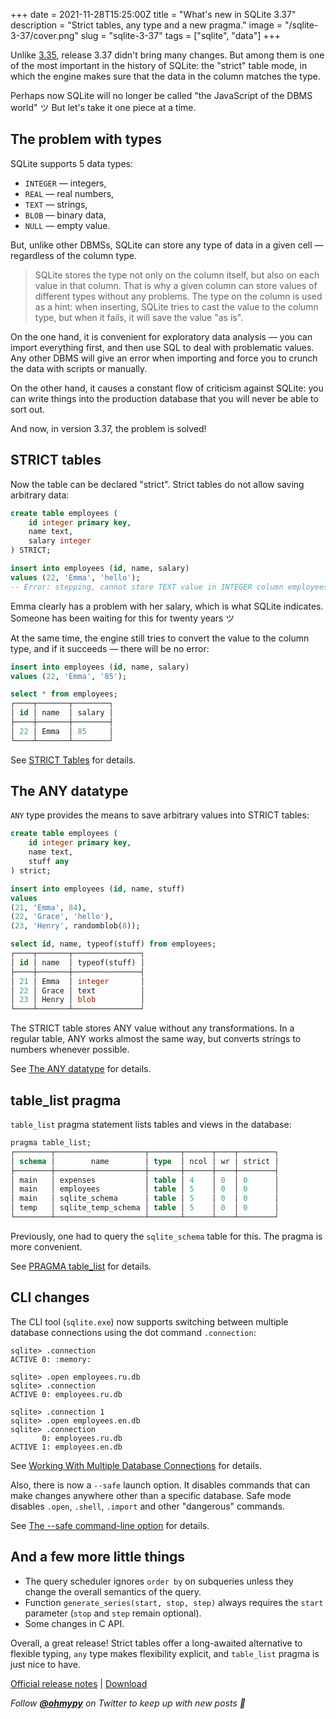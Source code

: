 +++
date = 2021-11-28T15:25:00Z
title = "What's new in SQLite 3.37"
description = "Strict tables, any type and a new pragma."
image = "/sqlite-3-37/cover.png"
slug = "sqlite-3-37"
tags = ["sqlite", "data"]
+++

Unlike [3.35](/sqlite-3-35/), release 3.37 didn't bring many changes. But among them is one of the most important in the history of SQLite: the "strict" table mode, in which the engine makes sure that the data in the column matches the type.

Perhaps now SQLite will no longer be called "the JavaScript of the DBMS world" ツ But let's take it one piece at a time.

## The problem with types

SQLite supports 5 data types:

-   `INTEGER` — integers,
-   `REAL` — real numbers,
-   `TEXT` — strings,
-   `BLOB` — binary data,
-   `NULL` — empty value.

But, unlike other DBMSs, SQLite can store any type of data in a given cell — regardless of the column type.

> SQLite stores the type not only on the column itself, but also on each value in that column. That is why a given column can store values of different types without any problems. The type on the column is used as a hint: when inserting, SQLite tries to cast the value to the column type, but when it fails, it will save the value "as is".

On the one hand, it is convenient for exploratory data analysis — you can import everything first, and then use SQL to deal with problematic values. Any other DBMS will give an error when importing and force you to crunch the data with scripts or manually.

On the other hand, it causes a constant flow of criticism against SQLite: you can write things into the production database that you will never be able to sort out.

And now, in version 3.37, the problem is solved!

## STRICT tables

Now the table can be declared "strict". Strict tables do not allow saving arbitrary data:

```sql
create table employees (
    id integer primary key,
    name text,
    salary integer
) STRICT;
```

```sql
insert into employees (id, name, salary)
values (22, 'Emma', 'hello');
-- Error: stepping, cannot store TEXT value in INTEGER column employees.salary (19)
```

Emma clearly has a problem with her salary, which is what SQLite indicates. Someone has been waiting for this for twenty years ツ

At the same time, the engine still tries to convert the value to the column type, and if it succeeds — there will be no error:

```sql
insert into employees (id, name, salary)
values (22, 'Emma', '85');

select * from employees;
┌────┬───────┬────────┐
│ id │ name  │ salary │
├────┼───────┼────────┤
│ 22 │ Emma  │ 85     │
└────┴───────┴────────┘
```

See [STRICT Tables](https://sqlite.org/stricttables.html) for details.

## The ANY datatype

`ANY` type provides the means to save arbitrary values into STRICT tables:

```sql
create table employees (
    id integer primary key,
    name text,
    stuff any
) strict;

insert into employees (id, name, stuff)
values
(21, 'Emma', 84),
(22, 'Grace', 'hello'),
(23, 'Henry', randomblob(8));

select id, name, typeof(stuff) from employees;
┌────┬───────┬───────────────┐
│ id │ name  │ typeof(stuff) │
├────┼───────┼───────────────┤
│ 21 │ Emma  │ integer       │
│ 22 │ Grace │ text          │
│ 23 │ Henry │ blob          │
└────┴───────┴───────────────┘
```

The STRICT table stores ANY value without any transformations. In a regular table, ANY works almost the same way, but converts strings to numbers whenever possible.

See [The ANY datatype](https://sqlite.org/stricttables.html#the_any_datatype) for details.

## table_list pragma

`table_list` pragma statement lists tables and views in the database:

```sql
pragma table_list;
┌────────┬────────────────────┬───────┬──────┬────┬────────┐
│ schema │        name        │ type  │ ncol │ wr │ strict │
├────────┼────────────────────┼───────┼──────┼────┼────────┤
│ main   │ expenses           │ table │ 4    │ 0  │ 0      │
│ main   │ employees          │ table │ 5    │ 0  │ 0      │
│ main   │ sqlite_schema      │ table │ 5    │ 0  │ 0      │
│ temp   │ sqlite_temp_schema │ table │ 5    │ 0  │ 0      │
└────────┴────────────────────┴───────┴──────┴────┴────────┘
```

Previously, one had to query the `sqlite_schema` table for this. The pragma is more convenient.

See [PRAGMA table_list](https://sqlite.org/pragma.html#pragma_table_list) for details.

## CLI changes

The CLI tool (`sqlite.exe`) now supports switching between multiple database connections using the dot command `.connection`:

```
sqlite> .connection
ACTIVE 0: :memory:
```

```
sqlite> .open employees.ru.db
sqlite> .connection
ACTIVE 0: employees.ru.db
```

```
sqlite> .connection 1
sqlite> .open employees.en.db
sqlite> .connection
       0: employees.ru.db
ACTIVE 1: employees.en.db
```

See [Working With Multiple Database Connections](https://sqlite.org/cli.html#dotconn) for details.

Also, there is now a `--safe` launch option. It disables commands that can make changes anywhere other than a specific database. Safe mode disables `.open`, `.shell`, `.import` and other "dangerous" commands.

See [The --safe command-line option](https://sqlite.org/cli.html#safemode) for details.

## And a few more little things

-   The query scheduler ignores `order by` on subqueries unless they change the overall semantics of the query.
-   Function `generate_series(start, stop, step)` always requires the `start` parameter (`stop` and `step` remain optional).
-   Some changes in C API.

Overall, a great release! Strict tables offer a long-awaited alternative to flexible typing, `any` type makes flexibility explicit, and `table_list` pragma is just nice to have.

[Official release notes](https://sqlite.org/releaselog/3_37_0.html) | [Download](https://sqlite.org/download.html)

_Follow **[@ohmypy](https://twitter.com/ohmypy)** on Twitter to keep up with new posts 🚀_
